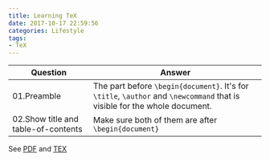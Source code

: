 ```yaml
---
title: Learning TeX
date: 2017-10-17 22:59:56
categories: Lifestyle
tags:
- TeX
---
```


Question | Answer
--- | ---
01.Preamble | The part before `\begin{document}`. It's for `\title`, `\author` and `\newcommand` that is visible for the whole document.
02.Show title and table-of-contents | Make sure both of them are after `\begin{document}`

See [PDF](2017/10/17/learning-tex/learning-tex.pdf) and [TEX](2017/10/17/learning-tex/learning-tex.tex)
